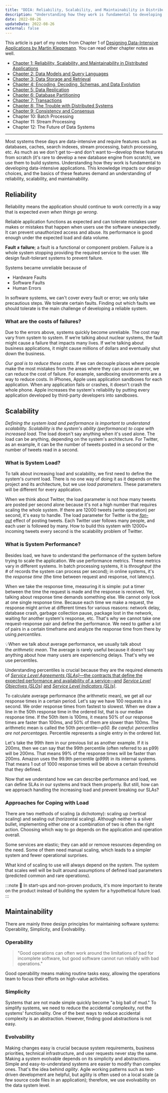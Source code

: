 ```yaml
---
title: "DDIA: Reliability, Scalability, and Maintainability in Distributed Applications"
description: "Understanding how they work is fundamental to developing data-intensive applications. This knowledge impacts our design choices, and the basics of these features demand an understanding of reliability, scalability, and maintainability."
date: 2022-08-26
updateDate: 2022-08-26
external: false
---
```


This article is part of my notes from Chapter 1 of [Designing Data-Intensive Applications by Martin Kleppmann](https://dataintensive.net/). You can read other chapter notes as well.

- [Chapter 1: Reliability, Scalability, and Maintainability in Distributed Applications](/books/reliability-maintainability-and-scalability-in-applications/)
- [Chapter 2: Data Models and Query Languages](/books/data-models-and-query-languages/)
- [Chapter 3: Data Storage and Retrieval](/books/data-storage-and-retrieval/)
- [Chapter 4: Encoding, Decoding, Schemas, and Data Evolution](/books/ddia-encoding-decoding-schemas-and-data-evolution/)
- [Chapter 5: Data Replication](/books/data-replication-in-distributed-systems/)
- [Chapter 6: Database Partitioning](/books/database-partitioning/)
- [Chapter 7: Transactions](/books/understanding-how-database-transactions-work/)
- [Chapter 8: The Trouble with Distributed Systems](/books/the-trouble-with-distributed-systems/)
- [Chapter 9: Consistency and Consensus](/books/consistency-and-consensus-in-distributed-systems/)
- Chapter 10: Batch Processing
- Chapter 11: Stream Processing
- Chapter 12: The Future of Data Systems


---

Most systems these days are data-intensive and require features such as databases, caches, search indexes, stream processing, batch processing, etc. As much as we don't get to—and don't want to—develop these features from scratch (it's rare to develop a new database engine from scratch), we use them to build systems. Understanding how they work is fundamental to developing data-intensive applications. This knowledge impacts our design choices, and the basics of these features demand an understanding of reliability, scalability, and maintainability.

## Reliability

Reliability means the application should continue to work correctly in a way that is expected _even when things go wrong_.

Reliable application functions as expected and can tolerate mistakes user makes or mistakes that happen when users use the software unexpectedly. It can prevent unauthorized access and abuse. Its performance is good enough under the expected load and data volume.

**Fault ≠ failure**; a fault is a functional or component problem. Failure is a whole system stopping providing the required service to the user. We design fault-tolerant systems to prevent failure.

Systems became unreliable because of

- Hardware Faults
- Software Faults
- Human Errors

In software systems, we can't cover every fault or error; we only take precautious steps. We tolerate certain faults. Finding out which faults we should tolerate is the main challenge of developing a reliable system.

### What are the costs of failures?

Due to the errors above, systems quickly become unreliable. The cost may vary from system to system. If we’re talking about nuclear systems, the fault might cause a failure that impacts many lives. If we’re talking about business applications, it might cause millions of dollars and eventually shut down the business.

_Our goal is to reduce these costs_. If we can decouple places where people make the most mistakes from the areas where they can cause an error, we can reduce the cost of failure. For example, sandboxing environments are a way to reduce costs. In iPhones, Apple uses application sandboxes for each application. When any application fails or crashes, it doesn't crash the whole phone. Apple increases the system's reliability by putting every application developed by third-party developers into sandboxes.

## Scalability

_Defining the system load and performance is important to understand scalability. Scalability is the system's ability (performance) to cope with increased load._ The load doesn't say anything when it's used alone. The load can be anything, depending on the system's architecture. For Twitter, as an example, it can be the number of tweets posted in a second or the number of tweets read in a second.

### What is System Load?

To talk about increasing load and scalability, we first need to define the system's _current_ load. There is no one way of doing it as it depends on the project and its architecture, but we use _load parameters_. These parameters will be different for every application.

When we think about Twitter, the load parameter is not how many tweets are posted per second alone because it's not a high number that requires scaling the whole system. If there are 12000 tweets (write operation) per second, it's easy to handle. The load parameter for Twitter is the _[fan-out](https://en.wikipedia.org/wiki/Fan-out_(software))_ effect of posting tweets. Each Twitter user follows many people, and each user is followed by many. How to build this system with 12000+ incoming tweets every second is the scalability problem of Twitter.

### What is System Performance?

Besides load, we have to understand the performance of the system before trying to scale the application. We use performance metrics. These metrics vary in different systems. In batch processing systems, it is _throughput_ (the # of records the system can process per second); in online systems, it's the _response time_ (the time between request and response, not latency).

When we take the response time, measuring it is simple: put a timer between the time the request is made and the response is received. Yet, talking about response time demands something else. We cannot only look at one single response time. Because each time we make a request, the response might arrive at different times for various reasons: network delay, database crash, garbage collection pause, package lost in the network, waiting for another system's response, etc. That's why we cannot take one request-response pair and define the performance. We need to gather a lot of pairs in a certain timeframe and analyze the response time from there by using _percentiles_.

💡When we talk about average performance, we usually talk about the _arithmetic mean_. The average is rarely useful because it doesn't say anything about how many users are experiencing delays. That's why we use percentiles.

Understanding percentiles is crucial because they are the required elements of _[Service Level Agreements (SLAs)](https://www.atlassian.com/incident-management/kpis/sla-vs-slo-vs-sli)_[—the contracts that define the expected performance and availability of a service—and](https://www.atlassian.com/incident-management/kpis/sla-vs-slo-vs-sli) _[Service Level Objectives (SLOs)](https://www.atlassian.com/incident-management/kpis/sla-vs-slo-vs-sli)_ [and](https://www.atlassian.com/incident-management/kpis/sla-vs-slo-vs-sli) _[Service Level Indicators (SLIs)](https://www.atlassian.com/incident-management/kpis/sla-vs-slo-vs-sli)_.

To calculate average performance (the arithmetic mean), we get all our response times in a certain period. Let's say we have 100 requests in a second. We order response times from fastest to slowest. When we draw a line in the 50th response time in the ordered list, that is our median response time. If the 50th item is 100ms, it means 50% of our response times are faster than 100ms, and 50% of them are slower than 100ms. The arithmetic mean is called the 50th percentile—_p50. Be careful: percentiles are not percentages._ Percentile represents a single entry in the ordered list.

Let's take the 99th item in our previous list as another example. If it is 200ms, then we can say that the 99th percentile (often referred to as p99) will be 200ms. That means 99% of the response times will be faster than 200ms. Amazon uses the 99.9th percentile (_p999_) in its internal systems. That means 1 out of 1000 response times will be above a certain threshold that they defined.

Now that we understand how we can describe performance and load, we can define SLAs in our systems and track them properly. But still, how can we approach handling the increasing load and prevent breaking our SLAs?

### Approaches for Coping with Load

There are two methods of scaling (a dichotomy): scaling up (vertical scaling) and sealing out (horizontal scaling). Although neither is a silver bullet, implemen­ting either one or a combination of two is often the right action. Choosing which way to go depends on the application and operation overall.

Some services are elastic; they can add or remove resources depending on the need. Some of them need manual scaling, which leads to a simpler system and fewer operational surprises.

What kind of scaling to use will always depend on the system. The system that scales well will be built around assumptions of defined load parameters (predicted common and rare operations).

:::note
💫 In start-ups and non-proven products, it's more important to iterate on the product instead of building the system for a hypothetical future load.
:::

## Maintainability

There are mainly three design principles for maintaining software systems: Operability, Simplicity, and Evolvability.

### Operability

> "Good operations can often work around the limitations of bad for incomplete software, but good software cannot run reliably with bad operations."

Good operability means making routine tasks easy, allowing the operations team to focus their efforts on high-value activities.

### Simplicity

Systems that are not made simple quickly become "a big ball of mud." To simplify systems, we need to reduce the accidental complexity, not the systems' functionality. One of the best ways to reduce accidental complexity is an abstraction. However, finding good abstractions is not easy.

### Evolvability

Making changes easy is crucial because system requirements, business priorities, technical infrastructure, and user requests never stay the same. Making a system evolvable depends on its simplicity and abstractions. Simple and easy-to-understand systems are easier to modify than complex ones. That's the idea behind _agility_. Agile working patterns such as test-driven development are helpful, but agility is often used on a local scale (a few source code files in an application); therefore, we use evolvability on the data system level.
